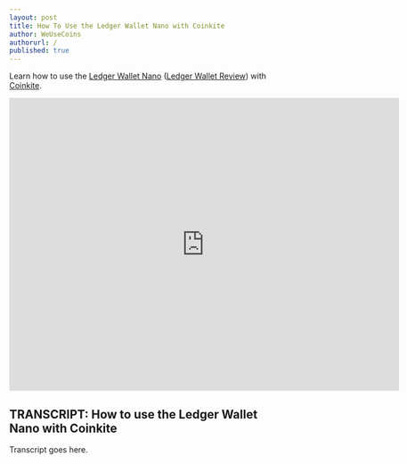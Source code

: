 ```yaml
---
layout: post
title: How To Use the Ledger Wallet Nano with Coinkite
author: WeUseCoins
authorurl: /
published: true
---
```


<p>Learn how to use the <a href="https://www.ledgerwallet.com/r/4727">Ledger Wallet Nano</a> (<a href="/bitcoin-ledger-wallet-review/">Ledger Wallet Review</a>) with <a href="/coinkite/">Coinkite</a>.
<center><iframe width="700" height="525" src="https://www.youtube.com/embed/8IQJF-CDL24" frameborder="0" allowfullscreen></iframe></center>
<p><h2>TRANSCRIPT: How to use the Ledger Wallet Nano with Coinkite</h2>
<p>Transcript goes here.